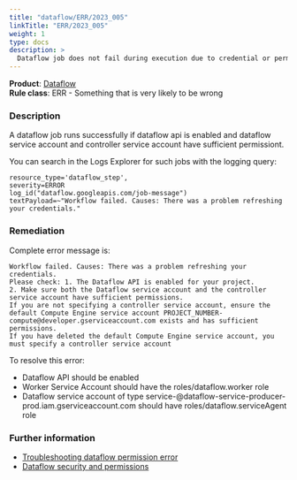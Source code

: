 ```yaml
---
title: "dataflow/ERR/2023_005"
linkTitle: "ERR/2023_005"
weight: 1
type: docs
description: >
  Dataflow job does not fail during execution due to credential or permission issue
---
```


**Product**: [Dataflow](https://cloud.google.com/dataflow)\
**Rule class**: ERR - Something that is very likely to be wrong

### Description

A dataflow job runs successfully if dataflow api is enabled and
dataflow service account and controller service account have sufficient permissiont.

You can search in the Logs Explorer for such jobs with the logging query:
```
resource_type='dataflow_step',
severity=ERROR
log_id("dataflow.googleapis.com/job-message")
textPayload=~"Workflow failed. Causes: There was a problem refreshing your credentials."
```

### Remediation

Complete error message is:
```
Workflow failed. Causes: There was a problem refreshing your credentials.
Please check: 1. The Dataflow API is enabled for your project.
2. Make sure both the Dataflow service account and the controller service account have sufficient permissions.
If you are not specifying a controller service account, ensure the default Compute Engine service account PROJECT_NUMBER-compute@developer.gserviceaccount.com exists and has sufficient permissions.
If you have deleted the default Compute Engine service account, you must specify a controller service account
```

To resolve this error:
- Dataflow API should be enabled
- Worker Service Account should have the roles/dataflow.worker role
- Dataflow service account of type service-<project-number>@dataflow-service-producer-prod.iam.gserviceaccount.com should have roles/dataflow.serviceAgent role

### Further information

- [Troubleshooting dataflow permission error](https://cloud.google.com/dataflow/docs/guides/troubleshoot-permissions#refresh)
- [Dataflow security and permissions](https://cloud.google.com/dataflow/docs/concepts/security-and-permissions)
